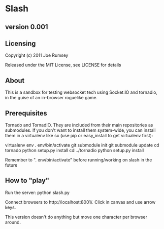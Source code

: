 Slash
=====

version 0.001
-------------

Licensing
---------
Copyright (c) 2011 Joe Rumsey

Released under the MIT License, see LICENSE for details

About
-----
This is a sandbox for testing websocket tech using Socket.IO and tornadio, in
the guise of an in-browser roguelike game.

Prerequisites
-------------

Tornado and TornadIO.  They are included from their main repositories
as submodules.  If you don't want to install them system-wide, you can
install them in a virtualenv like so (use pip or easy_install to get
virtualenv first):

virtualenv env
. env/bin/activate
git submodule init
git submodule update
cd tornado
python setup.py install
cd ../tornadio
python setup.py install

Remember to ". env/bin/activate" before running/working on slash in the future

How to "play"
-------------
Run the server:
python slash.py

Connect browsers to http://localhost:8001/.  Click in canvas and use arrow keys.

This version doesn't do anything but move one character per browser around.
